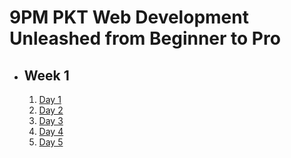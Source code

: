 # 9PM PKT Web Development Unleashed from Beginner to Pro

- ## Week 1

   1. [Day 1](https://www.facebook.com/iCodeguru/videos/1356852915737911)
   2. [Day 2](https://www.facebook.com/iCodeguru/videos/994301895924454)
   3. [Day 3](https://www.facebook.com/iCodeguru/videos/1140582220856643)
   4. [Day 4](https://www.facebook.com/iCodeguru/videos/953312003451864)
   5. [Day 5](https://www.facebook.com/watch/?v=3881294105417181)

<!-- - ## Week 2

   1. [Day 1](https://www.facebook.com/iCodeguru/videos/638464178543177)
   2. [Day 2](https://www.facebook.com/iCodeguru/videos/587990241064164)
   3. [Day 3](https://www.facebook.com/iCodeguru/videos/591675197242928)
   4. [Day 4](https://www.facebook.com/iCodeguru/videos/665313062638205)
   5. [Day 5](https://www.facebook.com/iCodeguru/videos/1155964815489647) -->

<!-- - ## Week 

   1. [Day 1]()
   2. [Day 2]()
   3. [Day 3]()
   4. [Day 4]()
   5. [Day 5]() -->